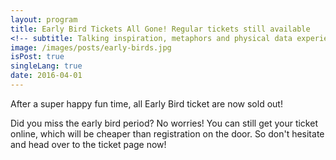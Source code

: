 ```yaml
---
layout: program
title: Early Bird Tickets All Gone! Regular tickets still available
<!-- subtitle: Talking inspiration, metaphors and physical data experiences -->
image: /images/posts/early-birds.jpg
isPost: true
singleLang: true
date: 2016-04-01
---
```


<p class="intro">After a super happy fun time, all Early Bird ticket are now sold out!</p>

Did you miss the early bird period? No worries! You can still get your ticket online, which will be cheaper than registration on the door. So don't hesitate and head over to the ticket page now!
